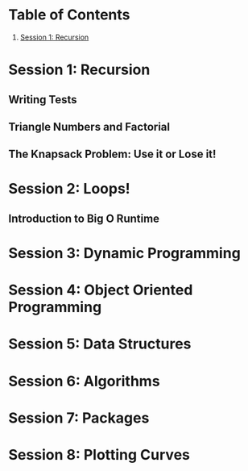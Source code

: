 # Table of Contents 
1. [Session 1: Recursion](README.md#session-0:-recursion)

# Session 1: Recursion

## Writing Tests

## Triangle Numbers and Factorial

## The Knapsack Problem: Use it or Lose it! 

# Session 2: Loops!

## Introduction to Big O Runtime 

# Session 3: Dynamic Programming

# Session 4: Object Oriented Programming

# Session 5: Data Structures

# Session 6: Algorithms

# Session 7: Packages

# Session 8: Plotting Curves